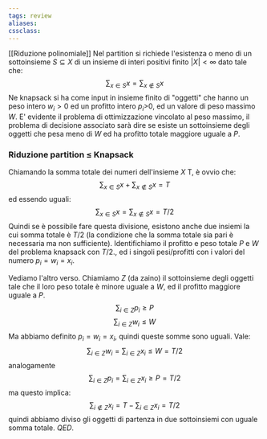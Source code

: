```yaml
---
tags: review
aliases:
cssclass:
---
```

 
[[Riduzione polinomiale]]
Nel partition si richiede l'esistenza o meno di un sottoinsieme $S \subseteq X$ di un insieme di interi positivi finito $|X| < \infty$ dato tale che:
$$
\sum_{x\in S} x = \sum_{x \notin S} x
$$
Ne  knapsack si ha come input in insieme finito di "oggetti" che hanno un peso intero $w_i>0$ ed un profitto intero $p_i$>0, ed un valore di peso massimo $W$.  E' evidente il problema di ottimizzazione vincolato al peso massimo, il problema di decisione associato sarà dire se esiste un sottoinsieme degli oggetti che pesa meno di $W$ ed ha profitto totale maggiore uguale a $P$.

### Riduzione partition $\leq$ Knapsack
Chiamando la somma totale dei numeri dell'insieme $X$ T, è ovvio che:
$$
\sum_{x\in S} x + \sum_{x\notin S} x = T
$$
ed essendo uguali:
$$
\sum_{x\in S} x = \sum_{x\notin S} x = T/2
$$
Quindi se è possibile fare questa divisione, esistono anche due insiemi la cui somma totale è $T/2$ (la condizione che la somma totale sia pari è necessaria ma non sufficiente). Identifichiamo il profitto e peso totale $P$ e $W$  del problema knapsack con $T/2$., ed i singoli pesi/profitti con i valori del numero $p_i = w_i = x_i$. 

Vediamo l'altro verso. Chiamiamo $Z$ (da zaino) il sottoinsieme degli oggetti tale che il loro peso totale è minore uguale a $W$, ed il profitto maggiore uguale a $P$. 
$$
\sum_{i \in Z} p_i \geq P
$$
$$
\sum_{i\in Z} w_i \leq W
$$
Ma abbiamo definito $p_i=w_i=x_i$, quindi queste somme sono uguali. 
Vale:
$$
\sum_{i \in Z} w_i = \sum_{i\in Z} x_i \leq W = T/2
$$
analogamente
$$
\sum_{i\in Z} p_i = \sum_{i \in Z} x_i \geq P = T/2
$$
ma questo implica:
$$
\sum_{i \notin Z} x_i = T -\sum_{i \in Z} x_i = T/2
$$
quindi abbiamo diviso gli oggetti di partenza in due sottoinsiemi con uguale somma totale. $QED$.

